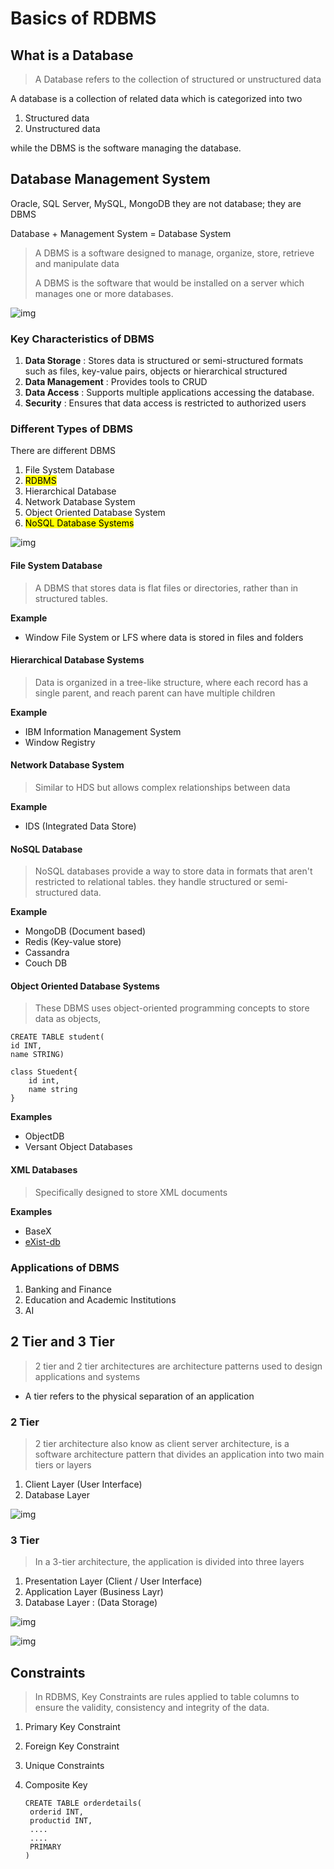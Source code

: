 # Basics of RDBMS

## What is a Database

> A Database refers to the collection of structured or unstructured data

A database is a collection of related data which is categorized into two

1. Structured data
2. Unstructured data

while the DBMS is the software managing the database.

## Database Management System

Oracle, SQL Server, MySQL, MongoDB they are not database; they are DBMS

Database + Management System = Database System

> A DBMS is a software designed to manage, organize, store, retrieve and manipulate data
>
>  A DBMS is the software that would be installed on a server which manages one or more databases.

![img](https://lh7-rt.googleusercontent.com/docsz/AD_4nXe5Xc562uwzCq3I04CN6kUMrPBE4yQj78b0Zsq1h4OxhDbFo8U2ReHeQOOn_7pRtNZiAmliOAR9x6QEMXcQt_xBMJtWAy-gGWGYf2kbkmgW9BWJ7ixFHI5aBq39YgZKsup0oh86fGhhdGuOSv0wqh6uq3fJ?key=fmbHaZXyYTSWY9g1Zr88KA)

### Key Characteristics of DBMS

1. **Data Storage** : Stores data is structured or semi-structured formats such as files, key-value pairs, objects or hierarchical structured
2. **Data Management** : Provides tools to CRUD
3. **Data Access** : Supports multiple applications accessing the database.
4. **Security** : Ensures that data access is restricted to authorized users

### Different Types of DBMS

There are different DBMS

1. File System Database
2. <mark>RDBMS</mark>
3. Hierarchical Database
4. Network Database System
5. Object Oriented Database System
6. <mark>NoSQL Database Systems </mark>

![img](https://lh7-rt.googleusercontent.com/docsz/AD_4nXcVO9WVE4RmKXK0WdTghTNDtJSAfW1RNiET3pCS9cQx2HyfUf-krIZdbdY1sCB3u1pX8MDnR9Dgf0UnX7KdYpMS4Mo4IcDr0W2Tyae_BYYunuGUhGzX8udpWdlHtQ2ZyR_zZfhCPUX37Cwxb1tOofaoUhQU?key=fmbHaZXyYTSWY9g1Zr88KA)

#### File System Database

> A DBMS that stores data is flat files or directories, rather than in structured tables.

**Example**

* Window File System or LFS where data is stored in files and folders

#### Hierarchical Database Systems

> Data is organized in a tree-like structure, where each record has a single parent, and reach parent can have multiple children

**Example**

* IBM Information Management System
* Window Registry

#### Network Database System

> Similar to HDS but allows complex relationships between data

**Example**

* IDS (Integrated Data Store)

#### NoSQL Database

> NoSQL databases provide a way to store data in formats that aren't restricted to relational tables. they handle structured or semi-structured data.

**Example**

* MongoDB (Document based)
* Redis (Key-value store)
* Cassandra
* Couch DB

#### Object Oriented Database Systems

> These DBMS uses object-oriented programming concepts to store data as objects, 

```
CREATE TABLE student(
id INT,
name STRING)

class Stuedent{
	id int,
	name string
}
```

**Examples**

* ObjectDB
* Versant Object Databases

#### XML Databases

> Specifically designed to store XML documents

**Examples**

* BaseX
* [eXist-db ](http://exist-db.org/)

### Applications of DBMS

1. Banking and Finance
2. Education and Academic Institutions
3. AI

## 2 Tier and 3 Tier

> 2 tier and 2 tier architectures are architecture patterns used to design applications and systems

* A tier refers to the physical separation of an application

### 2 Tier

> 2 tier architecture also know as client server architecture, is a software architecture pattern that divides an application into two main tiers or layers

1. Client Layer (User Interface)
2. Database Layer

![img](https://lh7-rt.googleusercontent.com/docsz/AD_4nXcrmkBFJpP30qPzfjxnWe4p4_7n04TDc1G-hzmW5tAdWn4X3DUim7SUiU_-33J5kudqMiTNyeOa6Q9vAu4gaTlhgSL7ObpRYULTtUOys1lfmUl-qRmc4EFmsNGmjohhSInW6O2zBFKURm05wIVZ854W9Ha1?key=fmbHaZXyYTSWY9g1Zr88KA)



### 3 Tier

> In a 3-tier architecture, the application is divided into three layers

1. Presentation Layer (Client / User Interface)
2. Application Layer (Business Layr)
3. Database Layer : (Data Storage)

![img](https://lh7-rt.googleusercontent.com/docsz/AD_4nXfYRFygHnuqw2VU8AlXvSje9qJFfwXh6aCUSyqwPu8I5GjIgMJiNa3Aomw29Kuc0Xklnk0G5SWa7HQrpo1yUjjC727XAGayNnBUIZ07_ED-aDY1r3cw2huLwfv47RyNl4iRb02XBJ31JmWkMJvLJBIDWY6X?key=fmbHaZXyYTSWY9g1Zr88KA)

![img](https://lh7-rt.googleusercontent.com/docsz/AD_4nXdFIcNt-TNMxPTjfWTYeytZvEmfdPKzXjbnhdfGd8ZkN8-ItmL6WXvqUGZvPQ00_dXjaslkogMS7w9FffjKDYlwNzHIn1MxBiDiN__nZ6GlDbml_huuvkJOtlvknLCnctgRWZFROVtj8By7PkqwxvBjRiXU?key=fmbHaZXyYTSWY9g1Zr88KA)

## Constraints

> In RDBMS, Key Constraints are rules applied to table columns to ensure the validity, consistency and integrity of the data.

1. Primary Key Constraint

2. Foreign Key Constraint

3. Unique Constraints

4. Composite Key

   ```
   CREATE TABLE orderdetails(
   	orderid INT,
   	productid INT,
   	....
   	....
   	PRIMARY
   )
   ```

   